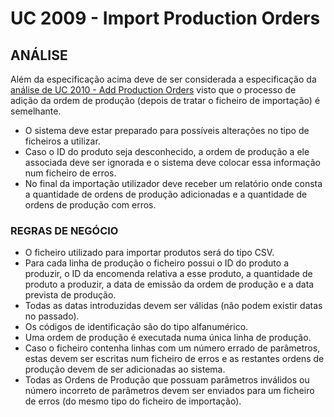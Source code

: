 # UC 2009 - Import Production Orders #

## ANÁLISE ##
Além da especificação acima deve de ser considerada a especificação da [análise de UC 2010 - Add Production Orders](link) visto que o processo de adição da ordem de produção (depois de tratar o ficheiro de importação) é semelhante.

* O sistema deve estar preparado  para possíveis alterações no tipo de ficheiros a utilizar.
* Caso o ID do produto seja desconhecido, a ordem de produção a ele associada deve ser ignorada e o sistema deve colocar essa informação num ficheiro de erros.
* No final da importação utilizador deve receber um relatório onde consta a quantidade de ordens de produção 
adicionadas e a quantidade de ordens de produção com erros.

### REGRAS DE NEGÓCIO ###
* O ficheiro utilizado para importar produtos será do tipo CSV.
* Para cada linha de produção o ficheiro possui o ID do produto a produzir, o ID da encomenda relativa a esse produto, a quantidade de produto a produzir, a data de emissão da ordem de produção e a data prevista de produção.
* Todas as datas introduzidas devem ser válidas (não podem existir datas no passado).
* Os códigos de identificação são do tipo alfanumérico.
* Uma ordem de produção é executada numa única linha de produção.
* Caso o ficheiro contenha linhas com um número errado de parâmetros, estas devem ser escritas num ficheiro de erros e as restantes ordens de produção devem de ser adicionadas ao sistema.
* Todas as Ordens de Produção que possuam parâmetros inválidos ou número incorreto de parâmetros devem ser enviados para um ficheiro de erros (do mesmo tipo do ficheiro de importação).
